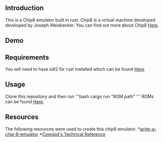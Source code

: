 ## Introduction
This is a Chip8 emulator built in rust. Chip8 is a virtual machine developed developed by Joseph Weisbecker.  You can find out more about Chip8 [Here](https://en.wikipedia.org/wiki/CHIP-8).

## Demo

## Requirements
You will need to have sdl2 for rust installed which can be found [Here](https://github.com/Rust-SDL2/rust-sdl2).

## Usage 
Clone this repository and then run
'''bash 
cargo run "ROM path"
'''
ROMs can be found [Here](https://github.com/kripod/chip8-roms).

## Resources
The following resources were used to create this chip8 emulator.
*[write-a-chip-8-emulator](https://tobiasvl.github.io/blog/write-a-chip-8-emulator/)
*[Cowgod's Technical Reference](http://devernay.free.fr/hacks/chip8/C8TECH10.HTM)
